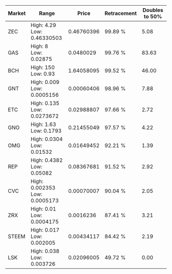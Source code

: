 | Market | Range | Price| Retracement | Doubles to 50% |
| --- | --- | --- | --- | --- |
| ZEC | High: 4.29<br />Low: 0.46330503 | 0.46760396 | 99.89 % | 5.08 |
| GAS | High: 8<br />Low: 0.02875 | 0.0480029 | 99.76 % | 83.63 |
| BCH | High: 150<br />Low: 0.93 | 1.64058095 | 99.52 % | 46.00 |
| GNT | High: 0.009<br />Low: 0.0005156 | 0.00060406 | 98.96 % | 7.88 |
| ETC | High: 0.135<br />Low: 0.0273672 | 0.02988807 | 97.66 % | 2.72 |
| GNO | High: 1.63<br />Low: 0.1793 | 0.21455049 | 97.57 % | 4.22 |
| OMG | High: 0.0304<br />Low: 0.01532 | 0.01649452 | 92.21 % | 1.39 |
| REP | High: 0.4382<br />Low: 0.05082 | 0.08367681 | 91.52 % | 2.92 |
| CVC | High: 0.002353<br />Low: 0.0005173 | 0.00070007 | 90.04 % | 2.05 |
| ZRX | High: 0.01<br />Low: 0.0004175 | 0.0016236 | 87.41 % | 3.21 |
| STEEM | High: 0.017<br />Low: 0.002005 | 0.00434117 | 84.42 % | 2.19 |
| LSK | High: 0.038<br />Low: 0.003726 | 0.02096005 | 49.72 % | 0.00 |
